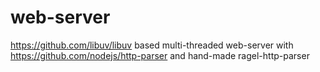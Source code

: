 # web-server
https://github.com/libuv/libuv based multi-threaded web-server with https://github.com/nodejs/http-parser and hand-made ragel-http-parser

